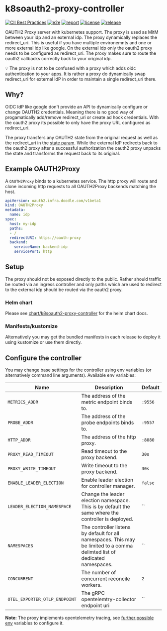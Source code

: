 # k8soauth2-proxy-controller

[![CII Best Practices](https://bestpractices.coreinfrastructure.org/projects/5738/badge)](https://bestpractices.coreinfrastructure.org/projects/5738)
[![e2e](https://github.com/DoodleScheduling/k8soauth2-proxy-controller/workflows/e2e/badge.svg)](https://github.com/DoodleScheduling/k8soauth2-proxy-controller/actions)
[![report](https://goreportcard.com/badge/github.com/DoodleScheduling/k8soauth2-proxy-controller)](https://goreportcard.com/report/github.com/DoodleScheduling/k8soauth2-proxy-controller)
[![license](https://img.shields.io/github/license/DoodleScheduling/k8soauth2-proxy-controller.svg)](https://github.com/DoodleScheduling/k8soauth2-proxy-controller/blob/master/LICENSE)
[![release](https://img.shields.io/github/release/DoodleScheduling/k8soauth2-proxy-controller/all.svg)](https://github.com/DoodleScheduling/k8soauth2-proxy-controller/releases)

OAUTH2 Proxy server with kubernetes support.
The proxy is used as MitM between your idp and an external idp. The proxy dynamically replaces the redirect_uri.
This is useful if you have multiple environemnts and one or more external idp like google.
On the external idp only the oauth2 proxy needs to be configured as redirect_uri.
The proxy makes sure to route the oauth2 callbacks correctly back to your original idp.

💡 The proxy is not to be confused with a proxy which adds oidc authentication to your apps. It is rather a proxy do dynamically swap redirect_uri for external IdP in order to maintain a single redirect_uri there.

## Why?
OIDC IdP like google don't provide an API to dynamically configure or change OAUTH2 credentials. Meaning there
is no good way of progamatically add/remove redirect_uri or create ad hock credentials.
With the oauth2 proxy its possible to only have the proxy URL configured as redirect_uri.

The proxy transfers any OAUTH2 state from the original request as well as the redirect_uri in the [state param](https://datatracker.ietf.org/doc/html/rfc6749#section-4.1.1).
While the external IdP redirects back to the oauth2 proxy after a successful authorization the oauth2 proxy unpacks the state and transforms the request back to its original.


## Example OAUTH2Proxy

A `OAUTH2Proxy` binds to a kubernetes service.
The http proxy will route and clone incoming http requests to all OAUTH2Proxy backends matching the host.

```yaml
apiVersion: oauth2.infra.doodle.com/v1beta1
kind: OAUTH2Proxy
metadata:
  name: idp
spec:
  host: my-idp
  paths:
  - /
  redirectURI: https://oauth-proxy
  backend:
    serviceName: backend-idp
    servicePort: http
```

## Setup

The proxy should not be exposed directly to the public. Rather should traffic be routed via an ingress controller
and only paths which are used to redirect to the external idp should be routed via the oauth2 proxy.

### Helm chart

Please see [chart/k8soauth2-proxy-controller](https://github.com/DoodleScheduling/k8soauth2-proxy-controller) for the helm chart docs.

### Manifests/kustomize

Alternatively you may get the bundled manifests in each release to deploy it using kustomize or use them directly.

## Configure the controller

You may change base settings for the controller using env variables (or alternatively command line arguments).
Available env variables:

| Name  | Description | Default |
|-------|-------------| --------|
| `METRICS_ADDR` | The address of the metric endpoint binds to. | `:9556` |
| `PROBE_ADDR` | The address of the probe endpoints binds to. | `:9557` |
| `HTTP_ADDR` | The address of the http proxy. | `:8080` |
| `PROXY_READ_TIMEOUT` | Read timeout to the proxy backend. | `30s` |
| `PROXY_WRITE_TIMEOUT` | Write timeout to the proxy backend. | `30s` |
| `ENABLE_LEADER_ELECTION` | Enable leader election for controller manager. | `false` |
| `LEADER_ELECTION_NAMESPACE` | Change the leader election namespace. This is by default the same where the controller is deployed. | `` |
| `NAMESPACES` | The controller listens by default for all namespaces. This may be limited to a comma delimted list of dedicated namespaces. | `` |
| `CONCURRENT` | The number of concurrent reconcile workers.  | `2` |
| `OTEL_EXPORTER_OTLP_ENDPOINT` | The gRPC opentelemtry-collector endpoint uri | `` |

**Note:** The proxy implements opentelemetry tracing, see [further possible env](https://opentelemetry.io/docs/reference/specification/sdk-environment-variables/) variables to configure it.

